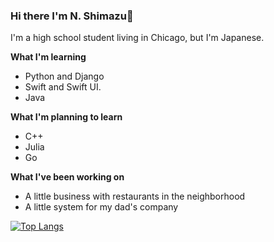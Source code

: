 ### Hi there I'm N. Shimazu👋

I'm a high school student living in Chicago, but I'm Japanese.

**What I'm learning**
 - Python and Django
 - Swift and Swift UI.
 - Java

**What I'm planning to learn**
 - C++
 - Julia
 - Go

**What I've been working on**
 - A little business with restaurants in the neighborhood
 - A little system for my dad's company

[![Top Langs](https://github-readme-stats.vercel.app/api/top-langs/?username=bichanna&langs_count=10&hide=html,css&layout=compact)](https://github.com/anuraghazra/github-readme-stats)

